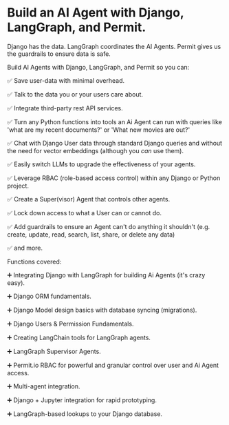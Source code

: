 # Build an AI Agent with Django, LangGraph, and Permit.

Django has the data. LangGraph coordinates the AI Agents. Permit gives us the guardrails to ensure data is safe.

Build AI Agents with Django, LangGraph, and Permit so you can:

✅ Save user-data with minimal overhead.

✅ Talk to the data you or your users care about.

✅ Integrate third-party rest API services.

✅ Turn any Python functions into tools an Ai Agent can run with queries like 'what are my recent documents?' or 'What new movies are out?'

✅ Chat with Django User data through standard Django queries and without the need for vector embeddings (although you *can* use them).

✅ Easily switch LLMs to upgrade the effectiveness of your agents.

✅ Leverage RBAC (role-based access control) within any Django or Python project.

✅ Create a Super(visor) Agent that controls other agents.

✅ Lock down access to what a User can or cannot do.

✅ Add guardrails to ensure an Agent can't do anything it shouldn't (e.g. create, update, read, search, list, share, or delete any data)

✅ and more.

Functions covered:

➕ Integrating Django with LangGraph for building Ai Agents (it's crazy easy).

➕ Django ORM fundamentals.

➕ Django Model design basics with database syncing (migrations).

➕ Django Users & Permission Fundamentals.

➕ Creating LangChain tools for LangGraph agents.

➕ LangGraph Supervisor Agents.

➕ Permit.io RBAC for powerful and granular control over user and Ai Agent access.

➕ Multi-agent integration.

➕ Django + Jupyter integration for rapid prototyping.

➕ LangGraph-based lookups to your Django database.
